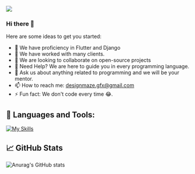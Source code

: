![](https://komarev.com/ghpvc/?username=designmazeus1)
### Hi there 👋
Here are some ideas to get you started:

- 🔭 We have proficiency in Flutter and Django
- 🌱 We have worked with many clients.
- 👯 We are looking to collaborate on open-source projects
- 🤔 Need Help? We are here to guide you in every programming language.
- 💬 Ask us about anything related to programming and we will be your mentor.
- 📫 How to reach me: designmaze.gfx@gmail.com
- ⚡ Fun fact: We don't code every time 😂.

## 🧰 Languages and Tools:

[![My Skills](https://skillicons.dev/icons?i=js,html,css,aws,bootstrap,dart,django,docker,electron,flutter,kubernetes,mongodb,linux,nodejs,react)](https://skillicons.dev)

## 📈 GitHub Stats

![Anurag's GitHub stats](https://github-readme-stats.vercel.app/api?username=designmazeus1&show_icons=true&theme=radical)


